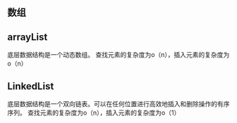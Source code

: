 ## 数组

## arrayList
底层数据结构是一个动态数组。
查找元素的复杂度为o（n），插入元素的复杂度为o（n）


## LinkedList

底层数据结构是一个双向链表。可以在任何位置进行高效地插入和删除操作的有序序列。
查找元素的复杂度为o（n），插入元素的复杂度为o（1）



